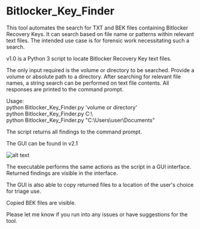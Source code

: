 # Bitlocker_Key_Finder

This tool automates the search for TXT and BEK files containing Bitlocker Recovery Keys.  It can search based on file name or patterns within relevant text files.
The intended use case is for forensic work necessitating such a search.


v1.0 is a Python 3 script to locate Bitlocker Recovery Key text files.

The only input required is the volume or directory to be searched.  Provide a volume or absolute path to a directory.
After searching for relevant file names, a string search can be performed on text file contents.
All responses are printed to the command prompt.

Usage:  
python Bitlocker_Key_Finder.py 'volume or directory'  
python Bitlocker_Key_Finder.py C:\\  
python Bitlocker_Key_Finder.py "C:\Users\user\Documents"

The script returns all findings to the command prompt.

The GUI can be found in v2.1

![alt text](https://user-images.githubusercontent.com/73806121/146647880-924003d1-e942-4da6-9189-16939425c021.png)

The executable performs the same actions as the script in a GUI interface.  Returned findings are visible in the interface. 

The GUI is also able to copy returned files to a location of the user's choice for triage use.

Copied BEK files are visible. 

Please let me know if you run into any issues or have suggestions for the tool.
